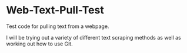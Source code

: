 Web-Text-Pull-Test
==================
Test code for pulling text from a webpage.

I will be trying out a variety of different text scraping methods as well as working out how to use Git.
